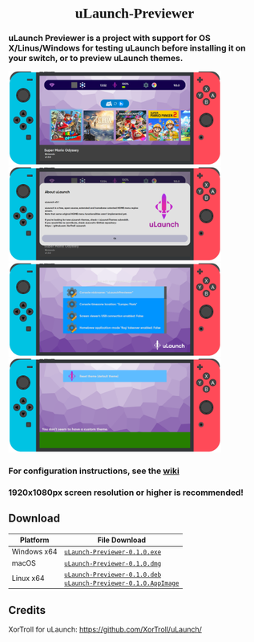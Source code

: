 <h1 align="center" style="font-family: 'Font';">uLaunch-Previewer</h1>

<h3>uLaunch Previewer is a project with support for OS X/Linus/Windows for testing uLaunch before installing it on your switch, or to preview uLaunch themes.</h3>

<img src="screenshot/s1.png" width="425"/> <img src="screenshot/s2.png" width="425"/>
<img src="screenshot/s3.png" width="425"/> <img src="screenshot/s4.png" width="425"/>

### For configuration instructions, see the [wiki](https://github.com/IcosaSwitch/uLaunch-Previewer/wiki)
<h3 style="font-type:bold">1920x1080px screen resolution or higher is recommended!</h3>

## Download

| Platform | File Download |
| -------- | ---- |
| Windows x64 | [`uLaunch-Previewer-0.1.0.exe`](https://github.com/IcosaSwitch/uLaunch-Previewer/releases/download/v0.1/uLaunch-Previewer-0.1.0.exe) |
| macOS | [`uLaunch-Previewer-0.1.0.dmg`](https://github.com/IcosaSwitch/uLaunch-Previewer/releases/download/v0.1/uLaunch-Previewer-0.1.0.dmg) |
| Linux x64 | [`uLaunch-Previewer-0.1.0.deb`](https://github.com/IcosaSwitch/uLaunch-Previewer/releases/download/v0.1/uLaunch-Previewer-0.1.0.deb)<br>[`uLaunch-Previewer-0.1.0.AppImage`](https://github.com/IcosaSwitch/uLaunch-Previewer/releases/download/v0.1/uLaunch-Previewer-0.1.0.AppImage) |

## Credits

XorTroll for uLaunch: https://github.com/XorTroll/uLaunch/
